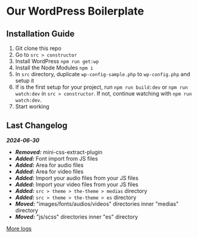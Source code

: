 # Our WordPress Boilerplate

## Installation Guide

1. Git clone this repo
2. Go to `src > constructor`
3. Install WordPress `npm run get:wp`
4. Install the Node Modules `npm i`
5. In `src` directory, duplicate `wp-config-sample.php` to `wp-config.php` and setup it
6. If is the first setup for your project, run `npm run build:dev` or `npm run watch:dev` in `src > constructor`. If not, continue watching with `npm run watch:dev`.
7. Start working

## Last Changelog

***2024-06-30***

- ***Removed:*** mini-css-extract-plugin
- ***Added:*** Font import from JS files
- ***Added:*** Area for audio files
- ***Added:*** Area for video files
- ***Added:*** Import your audio files from your JS files
- ***Added:*** Import your video files from your JS files
- ***Added:*** `src > theme > the-theme > medias` directory
- ***Added:*** `src > theme > the-theme > es` directory
- ***Moved:*** "images/fonts/audios/videos" directories inner "medias" directory
- ***Moved:*** "js/scss" directories inner "es" directory


[More logs](https://github.com/studiochampgauche/wordpress-boilerplate/wiki/Changelog)